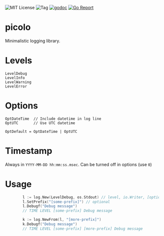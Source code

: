![MIT License](https://img.shields.io/badge/license-MIT-blue.svg)
![Tag](https://img.shields.io/github/tag/peakgames/picolo.svg)
[![godoc](https://img.shields.io/badge/godoc-reference-blue.svg)](https://godoc.org/github.com/peakgames/picolo)
[![Go Report](https://goreportcard.com/badge/github.com/peakgames/picolo)](https://goreportcard.com/report/github.com/peakgames/picolo)

# picolo

Minimalistic logging library.

# Levels

	LevelDebug
	LevelInfo
	LevelWarning
	LevelError

# Options

	OptDateTime  // Include datetime in log line
	OptUTC       // Use UTC datetime

	OptDefault = OptDateTime | OptUTC

# Timestamp

Always in `YYYY-MM-DD hh:mm:ss.msec`. Can be turned off in options (use `0`)

# Usage

```go
		l := log.New(LevelDebug, os.Stdout) // level, io.Writer, [option ...]
		l.SetPrefix("[some-prefix]") // optional
		l.Debugf("Debug message")
		// TIME LEVEL [some-prefix] Debug message

		k := log.NewFrom(l, "[more-prefix]")
		k.Debugf("Debug message")
		// TIME LEVEL [some-prefix] [more-prefix] Debug message
```
